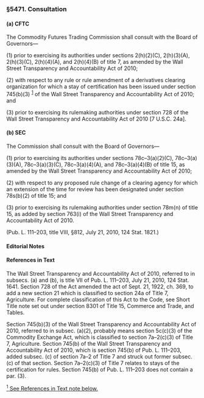 ### §5471. Consultation ###

#### (a) CFTC ####

The Commodity Futures Trading Commission shall consult with the Board of Governors—

(1) prior to exercising its authorities under sections 2(h)(2)(C), 2(h)(3)(A), 2(h)(3)(C), 2(h)(4)(A), and 2(h)(4)(B) of title 7, as amended by the Wall Street Transparency and Accountability Act of 2010;

(2) with respect to any rule or rule amendment of a derivatives clearing organization for which a stay of certification has been issued under section 745(b)(3) <sup><a href="#5471_1_target" name="5471_1">1</a></sup> of the Wall Street Transparency and Accountability Act of 2010; and

(3) prior to exercising its rulemaking authorities under section 728 of the Wall Street Transparency and Accountability Act of 2010 [7 U.S.C. 24a].

#### (b) SEC ####

The Commission shall consult with the Board of Governors—

(1) prior to exercising its authorities under sections 78c–3(a)(2)(C), 78c–3(a)(3)(A), 78c–3(a)(3)(C), 78c–3(a)(4)(A), and 78c–3(a)(4)(B) of title 15, as amended by the Wall Street Transparency and Accountability Act of 2010;

(2) with respect to any proposed rule change of a clearing agency for which an extension of the time for review has been designated under section 78s(b)(2) of title 15; and

(3) prior to exercising its rulemaking authorities under section 78m(n) of title 15, as added by section 763(i) of the Wall Street Transparency and Accountability Act of 2010.

(Pub. L. 111–203, title VIII, §812, July 21, 2010, 124 Stat. 1821.)

#### **Editorial Notes** ####

#### References in Text ####

The Wall Street Transparency and Accountability Act of 2010, referred to in subsecs. (a) and (b), is title VII of Pub. L. 111–203, July 21, 2010, 124 Stat. 1641. Section 728 of the Act amended the act of Sept. 21, 1922, ch. 369, to add a new section 21 which is classified to section 24a of Title 7, Agriculture. For complete classification of this Act to the Code, see Short Title note set out under section 8301 of Title 15, Commerce and Trade, and Tables.

Section 745(b)(3) of the Wall Street Transparency and Accountability Act of 2010, referred to in subsec. (a)(2), probably means section 5c(c)(3) of the Commodity Exchange Act, which is classified to section 7a–2(c)(3) of Title 7, Agriculture. Section 745(b) of the Wall Street Transparency and Accountability Act of 2010, which is section 745(b) of Pub. L. 111–203, added subsec. (c) of section 7a–2 of Title 7 and struck out former subsec. (c) of that section. Section 7a–2(c)(3) of Title 7 relates to stays of the certification for rules. Section 745(b) of Pub. L. 111–203 does not contain a par. (3).

[<sup>1</sup> See References in Text note below.](#5471_1)